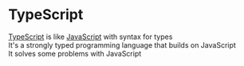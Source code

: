 # TypeScript
[TypeScript](https://www.typescriptlang.org/) is like [JavaScript](./JavaScript.md) with syntax for types  
It's a strongly typed programming language that builds on JavaScript  
It solves some problems with JavaScript  

